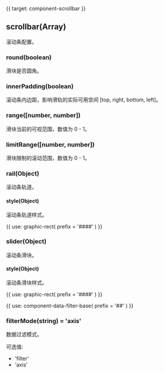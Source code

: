 {{ target: component-scrollbar }}

## scrollbar(Array)

滚动条配置。

### round(boolean)

滑块是否圆角。

### innerPadding(boolean)

滚动条内边距，影响滑轨的实际可用空间 [top, right, bottom, left]。

### range([number, number])

滑块当前的可视范围，数值为 0 - 1。

### limitRange([number, number])

滑块限制的滚动范围，数值为 0 - 1。

### rail(Object)

滚动条轨道。

#### style(Object)

滚动条轨道样式。

{{ use: graphic-rect(
  prefix = '####'
) }}

### slider(Object)

滚动条滑块。

#### style(Object)

滚动条滑块样式。

{{ use: graphic-rect(
  prefix = '####'
) }}

{{ use: component-data-filter-base(
  prefix = '##'
) }}

### filterMode(string) = 'axis'

数据过滤模式。

可选值:

- 'filter'
- 'axis'